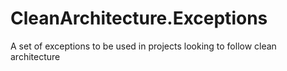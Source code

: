 # CleanArchitecture.Exceptions
A set of exceptions to be used in projects looking to follow clean architecture
